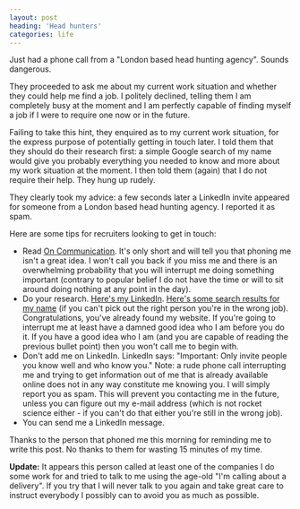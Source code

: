 ```yaml
---
layout: post
heading: 'Head hunters'
categories: life
---
```


Just had a phone call from a "London based head hunting agency". Sounds dangerous.

They proceeded to ask me about my current work situation and whether they could help me find a job. I politely declined, telling them I am completely busy at the moment and I am perfectly capable of finding myself a job if I were to require one now or in the future.

Failing to take this hint, they enquired as to my current work situation, for the express purpose of potentially getting in touch later. I told them that they should do their research first: a simple Google search of my name would give you probably everything you needed to know and more about my work situation at the moment. I then told them (again) that I do not require their help. They hung up rudely.

They clearly took my advice: a few seconds later a LinkedIn invite appeared for someone from a London based head hunting agency. I reported it as spam.

Here are some tips for recruiters looking to get in touch:

* Read [On Communication](http://www.chris-alexander.co.uk/5317). It's only short and will tell you that phoning me isn't a great idea. I won't call you back if you miss me and there is an overwhelming probability that you will interrupt me doing something important (contrary to popular belief I do not have the time or will to sit around doing nothing at any point in the day).
* Do your research. [Here's my LinkedIn](http://www.linkedin.com/in/chrisalexanderuk). [Here's some search results for my name](http://www.google.com/search?sourceid=chrome&amp;ie=UTF-8&amp;q=chris+alexander) (if you can't pick out the right person you're in the wrong job). Congratulations, you've already found my website. If you're going to interrupt me at least have a damned good idea who I am before you do it. If you have a good idea who I am (and you are capable of reading the previous bullet point) then you won't call me to begin with.
* Don't add me on LinkedIn. LinkedIn says: "Important: Only invite people you know well and who know you." Note: a rude phone call interrupting me and trying to get information out of me that is already available online does not in any way constitute me knowing you. I will simply report you as spam. This will prevent you contacting me in the future, unless you can figure out my e-mail address (which is not rocket science either - if you can't do that either you're still in the wrong job).
* You can send me a LinkedIn message.

Thanks to the person that phoned me this morning for reminding me to write this post. No thanks to them for wasting 15 minutes of my time.

**Update:** It appears this person called at least one of the companies I do some work for and tried to talk to me using the age-old "I'm calling about a delivery". If you try that I will never talk to you again and take great care to instruct everybody I possibly can to avoid you as much as possible.

 